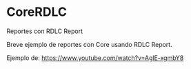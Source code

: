 # CoreRDLC
Reportes con RDLC Report


Breve ejemplo de reportes con Core usando RDLC Report.

Ejemplo de:
https://www.youtube.com/watch?v=AglE-xgmbY8
